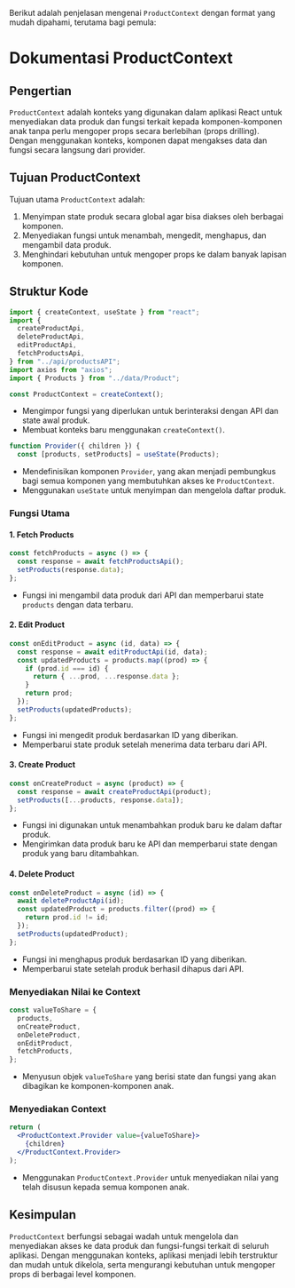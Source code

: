 Berikut adalah penjelasan mengenai `ProductContext` dengan format yang mudah dipahami, terutama bagi pemula:

# Dokumentasi ProductContext

## Pengertian

`ProductContext` adalah konteks yang digunakan dalam aplikasi React untuk menyediakan data produk dan fungsi terkait kepada komponen-komponen anak tanpa perlu mengoper props secara berlebihan (props drilling). Dengan menggunakan konteks, komponen dapat mengakses data dan fungsi secara langsung dari provider.

## Tujuan ProductContext

Tujuan utama `ProductContext` adalah:

1. Menyimpan state produk secara global agar bisa diakses oleh berbagai komponen.
2. Menyediakan fungsi untuk menambah, mengedit, menghapus, dan mengambil data produk.
3. Menghindari kebutuhan untuk mengoper props ke dalam banyak lapisan komponen.

## Struktur Kode

```jsx
import { createContext, useState } from "react";
import {
  createProductApi,
  deleteProductApi,
  editProductApi,
  fetchProductsApi,
} from "../api/productsAPI";
import axios from "axios";
import { Products } from "../data/Product";

const ProductContext = createContext();
```

- Mengimpor fungsi yang diperlukan untuk berinteraksi dengan API dan state awal produk.
- Membuat konteks baru menggunakan `createContext()`.

```jsx
function Provider({ children }) {
  const [products, setProducts] = useState(Products);
```

- Mendefinisikan komponen `Provider`, yang akan menjadi pembungkus bagi semua komponen yang membutuhkan akses ke `ProductContext`.
- Menggunakan `useState` untuk menyimpan dan mengelola daftar produk.

### Fungsi Utama

#### 1. Fetch Products

```jsx
const fetchProducts = async () => {
  const response = await fetchProductsApi();
  setProducts(response.data);
};
```

- Fungsi ini mengambil data produk dari API dan memperbarui state `products` dengan data terbaru.

#### 2. Edit Product

```jsx
const onEditProduct = async (id, data) => {
  const response = await editProductApi(id, data);
  const updatedProducts = products.map((prod) => {
    if (prod.id === id) {
      return { ...prod, ...response.data };
    }
    return prod;
  });
  setProducts(updatedProducts);
};
```

- Fungsi ini mengedit produk berdasarkan ID yang diberikan.
- Memperbarui state produk setelah menerima data terbaru dari API.

#### 3. Create Product

```jsx
const onCreateProduct = async (product) => {
  const response = await createProductApi(product);
  setProducts([...products, response.data]);
};
```

- Fungsi ini digunakan untuk menambahkan produk baru ke dalam daftar produk.
- Mengirimkan data produk baru ke API dan memperbarui state dengan produk yang baru ditambahkan.

#### 4. Delete Product

```jsx
const onDeleteProduct = async (id) => {
  await deleteProductApi(id);
  const updatedProduct = products.filter((prod) => {
    return prod.id != id;
  });
  setProducts(updatedProduct);
};
```

- Fungsi ini menghapus produk berdasarkan ID yang diberikan.
- Memperbarui state setelah produk berhasil dihapus dari API.

### Menyediakan Nilai ke Context

```jsx
const valueToShare = {
  products,
  onCreateProduct,
  onDeleteProduct,
  onEditProduct,
  fetchProducts,
};
```

- Menyusun objek `valueToShare` yang berisi state dan fungsi yang akan dibagikan ke komponen-komponen anak.

### Menyediakan Context

```jsx
return (
  <ProductContext.Provider value={valueToShare}>
    {children}
  </ProductContext.Provider>
);
```

- Menggunakan `ProductContext.Provider` untuk menyediakan nilai yang telah disusun kepada semua komponen anak.

## Kesimpulan

`ProductContext` berfungsi sebagai wadah untuk mengelola dan menyediakan akses ke data produk dan fungsi-fungsi terkait di seluruh aplikasi. Dengan menggunakan konteks, aplikasi menjadi lebih terstruktur dan mudah untuk dikelola, serta mengurangi kebutuhan untuk mengoper props di berbagai level komponen.
